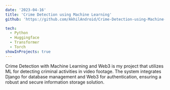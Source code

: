 ```yaml
---
date: '2023-04-16'
title: 'Crime Detection using Machine Learning'
github: 'https://github.com/AkhilAndroid/Crime-Detection-using-Machine-Learning'

tech:
  - Python
  - Huggingface
  - Transformer
  - Torch
showInProjects: true
---
```


Crime Detection with Machine Learning and Web3 is my project that utilizes ML for detecting criminal activities in video footage. The system integrates Django for database management and Web3 for authentication, ensuring a robust and secure information storage solution.